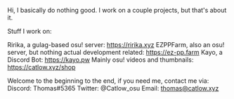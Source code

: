 Hi, I basically do nothing good. I work on a couple projects, but that's about it.

Stuff I work on:

Ririka, a gulag-based osu! server: https://ririka.xyz
EZPPFarm, also an osu! server, but nothing actual development related: https://ez-pp.farm
Kayo, a Discord Bot: https://kayo.pw
Mainly osu! videos and thumbnails: https://catlow.xyz/shop

Welcome to the beginning to the end, if you need me, contact me via:
Discord: Thomas#5365
Twitter: @Catlow_osu
Email: thomas@catlow.xyz
